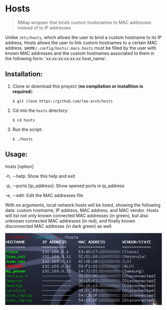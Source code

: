 # Hosts
> NMap wrapper that binds custom hostsnames to MAC addresses instead of to IP addresses

Unlike `/etc/hosts`, which allows the user to bind a custom hostname to its IP address, Hosts allows the user to link custom hostnames to a certain MAC address. `$HOME/.config/hosts/.macs.hosts` must be filled by the user with known MAC addresses and the custom hostnames associated to them in the following form: 'xx:xx:xx:xx:xx:xx host_name'.

## Installation:

1. Clone or download this proyect (**no compilation or installtion is required**):

       $ git clone https://github.com/leo-arch/hosts

2. Cd into the `hosts` directory:

       $ cd hosts

3. Run the script:

       $ ./hosts

## Usage: 
hosts [option]

-h, --help: Show this help and exit

-p, --ports [ip_address]: Show opened ports in ip_address

-e, --edit: Edit the MAC addresses file

With no arguments, local network hosts will be listed, showing the following data: custom hostname, IP address, MAC address, and MAC vendor. Hosts will list not only known connected MAC addresses (in green), but also unknown connected MAC addresses (in red), and finally known disconnected MAC addreses (in dark green) as well.

![alt_tag](https://github.com/leo-arch/hosts/blob/master/hosts.png)
